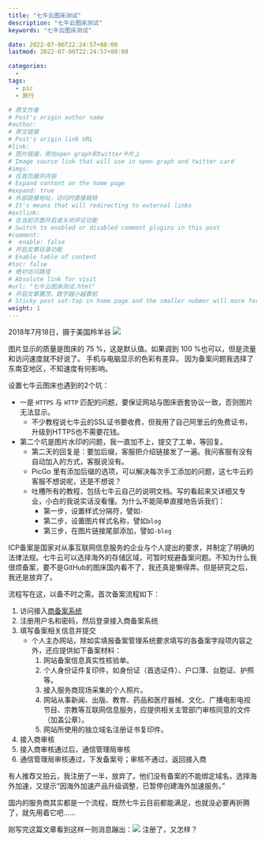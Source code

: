 ```yaml
---
title: "七牛云图床测试"
description: "七牛云图床测试"
keywords: "七牛云图床测试"

date: 2022-07-06T22:24:57+08:00
lastmod: 2022-07-06T22:24:57+08:00

categories:
  -
tags:
  - pic
  - 旅行

# 原文作者
# Post's origin author name
#author:
# 原文链接
# Post's origin link URL
#link:
# 图片链接，用在open graph和twitter卡片上
# Image source link that will use in open graph and twitter card
#imgs:
# 在首页展开内容
# Expand content on the home page
#expand: true
# 外部链接地址，访问时直接跳转
# It's means that will redirecting to external links
#extlink:
# 在当前页面开启或关闭评论功能
# Switch to enabled or disabled comment plugins in this post
#comment:
#  enable: false
# 开启文章目录功能
# Enable table of content
#toc: false
# 绝对访问路径
# Absolute link for visit
#url: "七牛云图床测试.html"
# 开启文章置顶，数字越小越靠前
# Sticky post set-top in home page and the smaller nubmer will more forward.
weight: 1
---
```

2018年7月18日，摄于美国羚羊谷
![](http://blog.happy2008.top/20220707005401.png-blog)

图片显示的质量是图床的 75 %，这是默认值。如果调到 100 %也可以，但是流量和访问速度就不好说了。
手机与电脑显示的色彩有差异。
因为备案问题我选择了东南亚地区，不知速度有何影响。

<!--more-->

设置七牛云图床也遇到的2个坑：
- 一是 `HTTPS` 与 `HTTP` 匹配的问题，要保证网站与图床嵌套协议一致，否则图片无法显示。
	- 不少教程说七牛云的SSL证书要收费，但我用了自己阿里云的免费证书，升级到HTTPS也不需要花钱。
- 第二个坑是图片水印的问题，我一直加不上，提交了工单，等回复。
	- 第二天的回复是：要加后缀，客服把介绍链接发了一遍。我问客服有没有自动加入的方式，客服说没有。
	- PicGo 里有添加后缀的选项，可以解决每次手工添加的问题，这七牛云的客服不想说呢，还是不想说？
	- 吐槽所有的教程，包括七牛云自己的说明文档。写的看起来又详细又专业，小白的我说实话没看懂。为什么不能简单直接地告诉我们：
		- 第一步，设置样式分隔符，譬如`-`
		- 第二步，设置图片样式名称，譬如`blog`
		- 第三步，在图片链接尾部添加，譬如`-blog`

ICP备案是国家对从事互联网信息服务的企业与个人提出的要求，并制定了明确的法律法规。七牛云可以选择海外的存储区域，可暂时规避备案问题。不知为什么我很烦备案，要不是GitHub的图床国内看不了，我还真是懒得弄。但是研究之后，我还是放弃了。

流程写在这，以备不时之需。首次备案流程如下：
1. 访问接入[商备案系统](https://beian.miit.gov.cn/#/Integrated/index)
2. 注册用户名和密码，然后登录接入商备案系统
3. 填写备案相关信息并提交
	- 个人主办网站，除如实填报备案管理系统要求填写的各备案字段项内容之外，还应提供如下备案材料：  
		1. 网站备案信息真实性核验单。  
		2. 个人身份证件复印件，如身份证（首选证件）、户口薄、台胞证、护照等。  
		3. 接入服务商现场采集的个人照片。  
		4. 网站从事新闻、出版、教育、药品和医疗器械、文化、广播电影电视节目、宗教等互联网信息服务，应提供相关主管部门审核同意的文件（加盖公章）。  
		5. 网站所使用的独立域名注册证书复印件。
4. 接入商审核
5. 接入商审核通过后，通信管理局审核
6. 通信管理局审核通过，下发备案号；审核不通过，返回接入商

有人推荐又拍云，我注册了一半，放弃了。他们没有备案的不能绑定域名，选择海外加速，又提示“因海外加速产品升级调整，已暂停创建海外加速服务。”

国内的服务商其实都是一个流程，既然七牛云目前都能满足，也就没必要再折腾了，就先用着它吧……


刚写完这篇文章看到这样一则消息蹦出：![](http://blog.happy2008.top/20220707122547.png-blog)
注册了，又怎样？